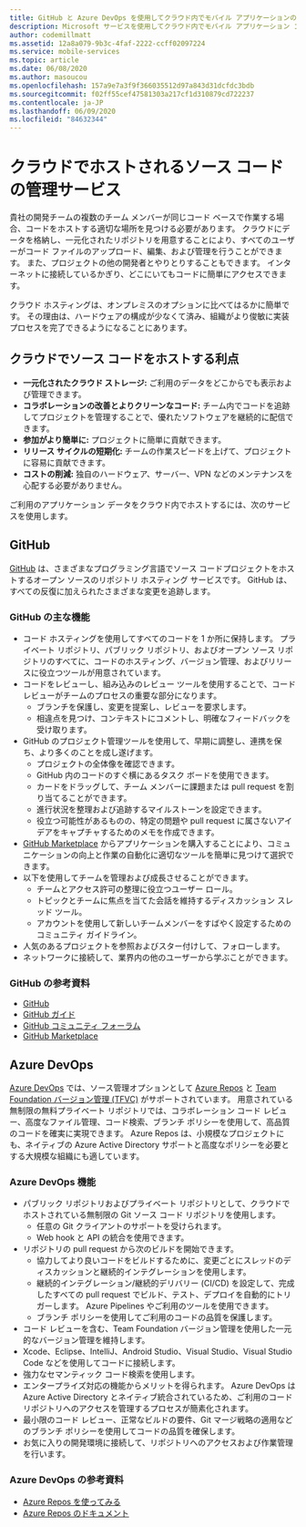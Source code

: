 ```yaml
---
title: GitHub と Azure DevOps を使用してクラウド内でモバイル アプリケーションのソース コードをホストする
description: Microsoft サービスを使用してクラウド内でモバイル アプリケーション コードをホストするためのサービスについて説明します。
author: codemillmatt
ms.assetid: 12a8a079-9b3c-4faf-2222-ccff02097224
ms.service: mobile-services
ms.topic: article
ms.date: 06/08/2020
ms.author: masoucou
ms.openlocfilehash: 157a9e7a3f9f366035512d97a843d31dcfdc3bdb
ms.sourcegitcommit: f02ff55cef47581303a217cf1d310879cd722237
ms.contentlocale: ja-JP
ms.lasthandoff: 06/09/2020
ms.locfileid: "84632344"
---
```

# <a name="cloud-hosted-source-code-management-services"></a>クラウドでホストされるソース コードの管理サービス

貴社の開発チームの複数のチーム メンバーが同じコード ベースで作業する場合、コードをホストする適切な場所を見つける必要があります。 クラウドにデータを格納し、一元化されたリポジトリを用意することにより、すべてのユーザーがコード ファイルのアップロード、編集、および管理を行うことができます。 また、プロジェクトの他の開発者とやりとりすることもできます。 インターネットに接続しているかぎり、どこにいてもコードに簡単にアクセスできます。

クラウド ホスティングは、オンプレミスのオプションに比べてはるかに簡単です。 その理由は、ハードウェアの構成が少なくて済み、組織がより俊敏に実装プロセスを完了できるようになることにあります。

## <a name="benefits-of-hosting-source-code-in-the-cloud"></a>クラウドでソース コードをホストする利点

- **一元化されたクラウド ストレージ:** ご利用のデータをどこからでも表示および管理できます。
- **コラボレーションの改善とよりクリーンなコード:** チーム内でコードを追跡してプロジェクトを管理することで、優れたソフトウェアを継続的に配信できます。
- **参加がより簡単に:** プロジェクトに簡単に貢献できます。
- **リリース サイクルの短期化:** チームの作業スピードを上げて、プロジェクトに容易に貢献できます。
- **コストの削減:** 独自のハードウェア、サーバー、VPN などのメンテナンスを心配する必要がありません。

ご利用のアプリケーション データをクラウド内でホストするには、次のサービスを使用します。

## <a name="github"></a>GitHub

[GitHub](https://github.com/) は、さまざまなプログラミング言語でソース コードプロジェクトをホストするオープン ソースのリポジトリ ホスティング サービスです。 GitHub は、すべての反復に加えられたさまざまな変更を追跡します。

### <a name="github-key-features"></a>GitHub の主な機能

- コード ホスティングを使用してすべてのコードを 1 か所に保持します。 プライベート リポジトリ、パブリック リポジトリ、およびオープン ソース リポジトリのすべてに、コードのホスティング、バージョン管理、およびリリースに役立つツールが用意されています。
- コードをレビューし、組み込みのレビュー ツールを使用することで、コード レビューがチームのプロセスの重要な部分になります。
  - ブランチを保護し、変更を提案し、レビューを要求します。
  - 相違点を見つけ、コンテキストにコメントし、明確なフィードバックを受け取ります。
- GitHub のプロジェクト管理ツールを使用して、早期に調整し、連携を保ち、より多くのことを成し遂げます。
  - プロジェクトの全体像を確認できます。
  - GitHub 内のコードのすぐ横にあるタスク ボードを使用できます。
  - カードをドラッグして、チーム メンバーに課題または pull request を割り当てることができます。
  - 進行状況を整理および追跡するマイルストーンを設定できます。
  - 役立つ可能性があるものの、特定の問題や pull request に属さないアイデアをキャプチャするためのメモを作成できます。
- [GitHub Marketplace](https://github.com/marketplace) からアプリケーションを購入することにより、コミュニケーションの向上と作業の自動化に適切なツールを簡単に見つけて選択できます。
- 以下を使用してチームを管理および成長させることができます。 
  - チームとアクセス許可の整理に役立つユーザー ロール。
  - トピックとチームに焦点を当てた会話を維持するディスカッション スレッド ツール。
  - アカウントを使用して新しいチームメンバーをすばやく設定するためのコミュニティ ガイドライン。
- 人気のあるプロジェクトを参照およびスター付けして、フォローします。
- ネットワークに接続して、業界内の他のユーザーから学ぶことができます。

### <a name="github-references"></a>GitHub の参考資料

- [GitHub](https://github.com/)
- [GitHub ガイド](https://guides.github.com/)
- [GitHub コミュニティ フォーラム](https://github.community/)
- [GitHub Marketplace](https://github.com/marketplace)

## <a name="azure-devops"></a>Azure DevOps

[Azure DevOps](https://azure.microsoft.com/services/devops/) では、ソース管理オプションとして [Azure Repos](https://azure.microsoft.com/services/devops/repos/) と [Team Foundation バージョン管理 (TFVC)](https://docs.microsoft.com/azure/devops/repos/tfvc/index?view=azure-devops) がサポートされています。 用意されている無制限の無料プライベート リポジトリでは、コラボレーション コード レビュー、高度なファイル管理、コード検索、ブランチ ポリシーを使用して、高品質のコードを確実に実現できます。 Azure Repos は、小規模なプロジェクトにも、ネイティブの Azure Active Directory サポートと高度なポリシーを必要とする大規模な組織にも適しています。

### <a name="azure-devops-features"></a>Azure DevOps 機能

- パブリック リポジトリおよびプライベート リポジトリとして、クラウドでホストされている無制限の Git ソース コード リポジトリを使用します。
  - 任意の Git クライアントのサポートを受けられます。
  - Web hook と API の統合を使用できます。
- リポジトリの pull request から次のビルドを開始できます。
  - 協力してより良いコードをビルドするために、変更ごとにスレッドのディスカッションと継続的インテグレーションを使用します。
  - 継続的インテグレーション/継続的デリバリー (CI/CD) を設定して、完成したすべての pull request でビルド、テスト、デプロイを自動的にトリガーします。 Azure Pipelines やご利用のツールを使用できます。
  - ブランチ ポリシーを使用してご利用のコードの品質を保護します。
- コード レビューを含む、Team Foundation バージョン管理を使用した一元的なバージョン管理を維持します。
- Xcode、Eclipse、IntelliJ、Android Studio、Visual Studio、Visual Studio Code などを使用してコードに接続します。
- 強力なセマンティック コード検索を使用します。
- エンタープライズ対応の機能からメリットを得られます。 Azure DevOps は Azure Active Directory とネイティブ統合されているため、ご利用のコード リポジトリへのアクセスを管理するプロセスが簡素化されます。
- 最小限のコード レビュー、正常なビルドの要件、Git マージ戦略の適用などのブランチ ポリシーを使用してコードの品質を確保します。
- お気に入りの開発環境に接続して、リポジトリへのアクセスおよび作業管理を行います。

### <a name="azure-devops-references"></a>Azure DevOps の参考資料

- [Azure Repos を使ってみる](https://azure.microsoft.com/services/devops/repos/) 
- [Azure Repos のドキュメント](/azure/devops/repos/?view=azure-devops)
